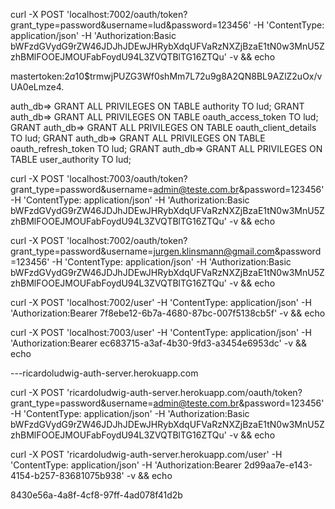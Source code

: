 
curl -X POST 'localhost:7002/oauth/token?grant_type=password&username=lud&password=123456' -H 'ContentType: application/json' -H 'Authorization:Basic bWFzdGVydG9rZW46JDJhJDEwJHRybXdqUFVaRzNXZjBzaE1tN0w3MnU5ZzhBMlFOOEJMOUFabFoydU94L3ZVQTBlTG16ZTQu' -v && echo



mastertoken:$2a$10$trmwjPUZG3Wf0shMm7L72u9g8A2QN8BL9AZlZ2uOx/vUA0eLmze4.


auth_db=> GRANT ALL PRIVILEGES ON TABLE authority TO lud;
GRANT
auth_db=> GRANT ALL PRIVILEGES ON TABLE oauth_access_token TO lud;
GRANT
auth_db=> GRANT ALL PRIVILEGES ON TABLE oauth_client_details TO lud;
GRANT
auth_db=> GRANT ALL PRIVILEGES ON TABLE oauth_refresh_token TO lud;
GRANT
auth_db=> GRANT ALL PRIVILEGES ON TABLE user_authority TO lud;


curl -X POST 'localhost:7003/oauth/token?grant_type=password&username=admin@teste.com.br&password=123456' -H 'ContentType: application/json' -H 'Authorization:Basic bWFzdGVydG9rZW46JDJhJDEwJHRybXdqUFVaRzNXZjBzaE1tN0w3MnU5ZzhBMlFOOEJMOUFabFoydU94L3ZVQTBlTG16ZTQu' -v && echo


curl -X POST 'localhost:7002/oauth/token?grant_type=password&username=jurgen.klinsmann@gmail.com&password=123456' -H 'ContentType: application/json' -H 'Authorization:Basic bWFzdGVydG9rZW46JDJhJDEwJHRybXdqUFVaRzNXZjBzaE1tN0w3MnU5ZzhBMlFOOEJMOUFabFoydU94L3ZVQTBlTG16ZTQu' -v && echo


curl -X POST 'localhost:7002/user' -H 'ContentType: application/json' -H 'Authorization:Bearer 7f8ebe12-6b7a-4680-87bc-007f5138cb5f' -v && echo

curl -X POST 'localhost:7003/user' -H 'ContentType: application/json' -H 'Authorization:Bearer ec683715-a3af-4b30-9fd3-a3454e6953dc' -v && echo



---ricardoludwig-auth-server.herokuapp.com


curl -X POST 'ricardoludwig-auth-server.herokuapp.com/oauth/token?grant_type=password&username=admin@teste.com.br&password=123456' -H 'ContentType: application/json' -H 'Authorization:Basic bWFzdGVydG9rZW46JDJhJDEwJHRybXdqUFVaRzNXZjBzaE1tN0w3MnU5ZzhBMlFOOEJMOUFabFoydU94L3ZVQTBlTG16ZTQu' -v && echo

curl -X POST 'ricardoludwig-auth-server.herokuapp.com/user' -H 'ContentType: application/json' -H 'Authorization:Bearer 2d99aa7e-e143-4154-b257-83681075b938' -v && echo


8430e56a-4a8f-4cf8-97ff-4ad078f41d2b

